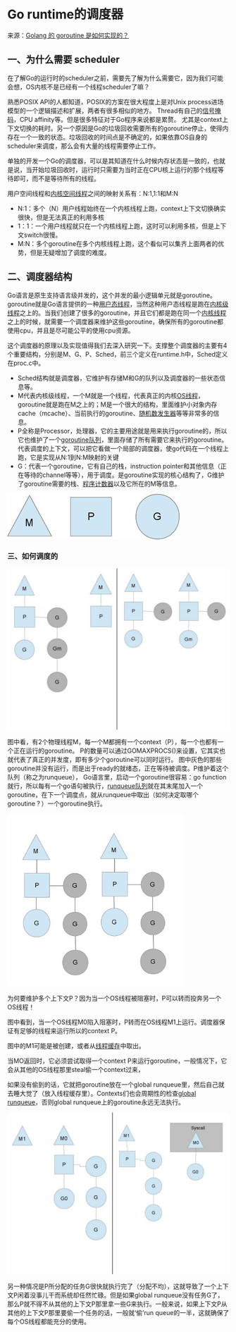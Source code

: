 # Go runtime的调度器

来源：[Golang 的 goroutine 是如何实现的？](https://www.zhihu.com/question/20862617)

## 一、为什么需要 scheduler

在了解Go的运行时的scheduler之前，需要先了解为什么需要它，因为我们可能会想，OS内核不是已经有一个线程scheduler了嘛？

熟悉POSIX API的人都知道，POSIX的方案在很大程度上是对Unix process进场模型的一个逻辑描述和扩展，两者有很多相似的地方。 Thread有自己的[信号掩码](https://www.zhihu.com/search?q=信号掩码&search_source=Entity&hybrid_search_source=Entity&hybrid_search_extra={"sourceType"%3A"answer"%2C"sourceId"%3A27964865})，CPU affinity等。但是很多特征对于Go程序来说都是累赘。 尤其是context上下文切换的耗时。另一个原因是Go的垃圾回收需要所有的goroutine停止，使得内存在一个一致的状态。垃圾回收的时间点是不确定的，如果依靠OS自身的scheduler来调度，那么会有大量的线程需要停止工作。 

单独的开发一个Go的调度器，可以是其知道在什么时候内存状态是一致的，也就是说，当开始垃圾回收时，运行时只需要为当时正在CPU核上运行的那个线程等待即可，而不是等待所有的线程。

用户空间线程和[内核空间线程](https://www.zhihu.com/search?q=内核空间线程&search_source=Entity&hybrid_search_source=Entity&hybrid_search_extra={"sourceType"%3A"answer"%2C"sourceId"%3A27964865})之间的映射关系有：N:1,1:1和M:N

- N:1：多个（N）用户线程始终在一个内核线程上跑，context上下文切换确实很快，但是无法真正的利用多核
- 1：1：一个用户线程就只在一个内核线程上跑，这时可以利用多核，但是上下文switch很慢。
- M:N：多个goroutine在多个内核线程上跑，这个看似可以集齐上面两者的优势，但是无疑增加了调度的难度。

## 二、调度器结构

Go语言是原生支持语言级并发的，这个并发的最小逻辑单元就是goroutine。goroutine就是Go语言提供的一种[用户态线程](https://www.zhihu.com/search?q=用户态线程&search_source=Entity&hybrid_search_source=Entity&hybrid_search_extra={"sourceType"%3A"answer"%2C"sourceId"%3A131341519})，当然这种用户态线程是跑在[内核级线程](https://www.zhihu.com/search?q=内核级线程&search_source=Entity&hybrid_search_source=Entity&hybrid_search_extra={"sourceType"%3A"answer"%2C"sourceId"%3A131341519})之上的。当我们创建了很多的goroutine，并且它们都是跑在同一个[内核线程](https://www.zhihu.com/search?q=内核线程&search_source=Entity&hybrid_search_source=Entity&hybrid_search_extra={"sourceType"%3A"answer"%2C"sourceId"%3A131341519})之上的时候，就需要一个调度器来维护这些goroutine，确保所有的goroutine都使用cpu，并且是尽可能公平的使用cpu资源。

这个调度器的原理以及实现值得我们去深入研究一下。支撑整个调度器的主要有4个重要结构，分别是M、G、P、Sched，前三个定义在runtime.h中，Sched定义在proc.c中。

- Sched结构就是调度器，它维护有存储M和G的队列以及调度器的一些状态信息等。
- M代表内核级线程，一个M就是一个线程，代表真正的内核[OS线程](https://www.zhihu.com/search?q=OS线程&search_source=Entity&hybrid_search_source=Entity&hybrid_search_extra={"sourceType"%3A"answer"%2C"sourceId"%3A27964865})，goroutine就是跑在M之上的；M是一个很大的结构，里面维护小对象内存cache（mcache）、当前执行的goroutine、[随机数发生器](https://www.zhihu.com/search?q=随机数发生器&search_source=Entity&hybrid_search_source=Entity&hybrid_search_extra={"sourceType"%3A"answer"%2C"sourceId"%3A131341519})等等非常多的信息。
- P全称是Processor，处理器，它的主要用途就是用来执行goroutine的，所以它也维护了一个[goroutine队列](https://www.zhihu.com/search?q=goroutine队列&search_source=Entity&hybrid_search_source=Entity&hybrid_search_extra={"sourceType"%3A"answer"%2C"sourceId"%3A131341519})，里面存储了所有需要它来执行的goroutine。代表调度的上下文，可以把它看做一个局部的调度器，使go代码在一个线程上跑，它是实现从N:1到N:M映射的关键
- G：代表一个goroutine，它有自己的栈，instruction pointer和其他信息（正在等待的channel等等），用于调度。是goroutine实现的核心结构了，G维护了goroutine需要的栈、[程序计数器](https://www.zhihu.com/search?q=程序计数器&search_source=Entity&hybrid_search_source=Entity&hybrid_search_extra={"sourceType"%3A"answer"%2C"sourceId"%3A131341519})以及它所在的M等信息。

![goroutine-1](../doc/goroutine-1.jpg)

### 三、如何调度的

![goroutine-2](../doc/goroutine-2.jpg)

图中看，有2个物理线程M，每一个M都拥有一个context（P），每一个也都有一个正在运行的goroutine。
P的数量可以通过GOMAXPROCS()来设置，它其实也就代表了真正的并发度，即有多少个goroutine可以同时运行。
图中灰色的那些goroutine并没有运行，而是出于ready的就绪态，正在等待被调度。P维护着这个队列（称之为runqueue），
Go语言里，启动一个goroutine很容易：go function 就行，所以每有一个go语句被执行，[runqueue队列](https://www.zhihu.com/search?q=runqueue队列&search_source=Entity&hybrid_search_source=Entity&hybrid_search_extra={"sourceType"%3A"answer"%2C"sourceId"%3A27964865})就在其末尾加入一个
goroutine，在下一个调度点，就从runqueue中取出（如何决定取哪个goroutine？）一个goroutine执行。

![goroutine-3](../doc/goroutine-3.jpg)

为何要维护多个上下文P？因为当一个OS线程被阻塞时，P可以转而投奔另一个OS线程！

图中看到，当一个OS线程M0陷入阻塞时，P转而在OS线程M1上运行。调度器保证有足够的线程来运行所以的context P。

图中的M1可能是被创建，或者从[线程缓存](https://www.zhihu.com/search?q=线程缓存&search_source=Entity&hybrid_search_source=Entity&hybrid_search_extra={"sourceType"%3A"answer"%2C"sourceId"%3A27964865})中取出。

当MO返回时，它必须尝试取得一个context P来运行goroutine，一般情况下，它会从其他的OS线程那里steal偷一个context过来，

如果没有偷到的话，它就把goroutine放在一个global runqueue里，然后自己就去睡大觉了（放入线程缓存里）。Contexts们也会周期性的检查[global runqueue](https://www.zhihu.com/search?q=global+runqueue&search_source=Entity&hybrid_search_source=Entity&hybrid_search_extra={"sourceType"%3A"answer"%2C"sourceId"%3A27964865})，否则global runqueue上的goroutine永远无法执行。

![goroutine-4](../doc/goroutine-4.jpg)

另一种情况是P所分配的任务G很快就执行完了（分配不均），这就导致了一个上下文P闲着没事儿干而系统却任然忙碌。但是如果global runqueue没有任务G了，那么P就不得不从其他的上下文P那里拿一些G来执行。一般来说，如果上下文P从其他的上下文P那里要偷一个任务的话，一般就‘偷’run queue的一半，这就确保了每个OS线程都能充分的使用。

